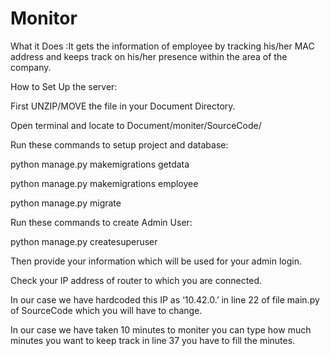 # Monitor
What it Does :It gets the information of employee by tracking his/her MAC address and keeps track on his/her presence within the area of the company.

How to Set Up the server:

First UNZIP/MOVE the file in your Document Directory. 

Open terminal and locate to Document/moniter/SourceCode/

Run these commands to setup project and database:

python manage.py makemigrations getdata

python manage.py makemigrations employee

python manage.py migrate


Run these commands to create Admin User:

python manage.py createsuperuser

Then provide your information which will be used for your admin login.

Check your IP address of router to which you are connected.

In our case we have hardcoded this IP as ‘10.42.0.’ in line 22 of file main.py of SourceCode which you will have to change.

In our case we have taken 10 minutes to moniter you can type how much minutes you want to keep track in line 37 you have to fill the minutes.

